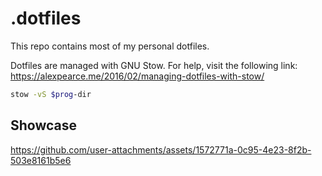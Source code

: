 # .dotfiles

This repo contains most of my personal dotfiles.

Dotfiles are managed with GNU Stow. For help, visit the following link: https://alexpearce.me/2016/02/managing-dotfiles-with-stow/

``` bash
stow -vS $prog-dir
```

## Showcase

https://github.com/user-attachments/assets/1572771a-0c95-4e23-8f2b-503e8161b5e6
